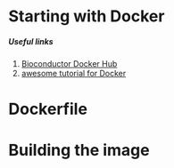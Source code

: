 # Starting with Docker

##### Useful links

1. [Bioconductor Docker Hub](https://hub.docker.com/u/bioconductor/)
2. [awesome tutorial for Docker](http://seankross.com/2017/09/17/Enough-Docker-to-be-Dangerous.html)


Dockerfile
=============

Building the image
===================


